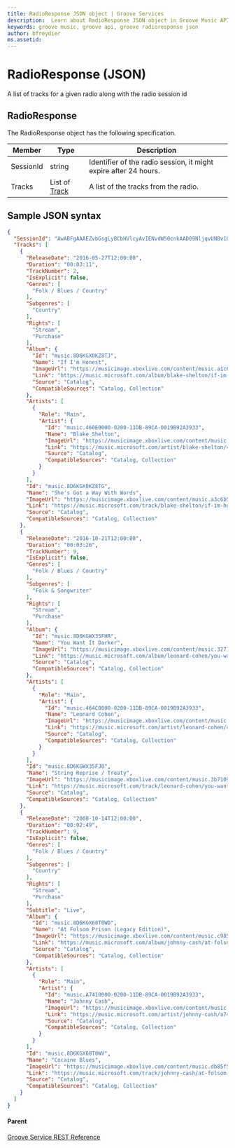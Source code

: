 ```yaml
---
title: RadioResponse JSON object | Groove Services
description:  Learn about RadioResponse JSON object in Groove Music API.
keywords: groove music, groove api, groove radioresponse json
author: bfreydier
ms.assetid:  
---
```


# RadioResponse (JSON)
A list of tracks for a given radio along with the radio session id

## RadioResponse
The RadioResponse object has the following specification.

| **Member**         | **Type**                                                                         | **Description**                                                                                                                                                       |
|--------------------|----------------------------------------------------------------------------------|-----------------------------------------------------------------------------------------------------------------------------------------------------------------------|
| SessionId         | string                         | Identifier of the radio session, it might expire after 24 hours. |
| Tracks            | List of [Track](JSON-Track.md) | A list of the tracks from the radio. |

## Sample JSON syntax
```json
{
  "SessionId": "AwABFgAAAEZvbGsgLyBCbHVlcyAvIENvdW50cnkAAD09NljqvUNBv1OHNEUZa---",
  "Tracks": [
    {
      "ReleaseDate": "2016-05-27T12:00:00",
      "Duration": "00:03:11",
      "TrackNumber": 2,
      "IsExplicit": false,
      "Genres": [
        "Folk / Blues / Country"
      ],
      "Subgenres": [
        "Country"
      ],
      "Rights": [
        "Stream",
        "Purchase"
      ],
      "Album": {
        "Id": "music.8D6KGX0KZ8TJ",
        "Name": "If I'm Honest",
        "ImageUrl": "https://musicimage.xboxlive.com/content/music.a1c6b509-0100-11db-89ca-0019b92a3933/image?locale=en-GB",
        "Link": "https://music.microsoft.com/album/blake-shelton/if-im-honest/a1c6b509-0100-11db-89ca-0019b92a3933?partnerID=AppId:00000000401C1787",
        "Source": "Catalog",
        "CompatibleSources": "Catalog, Collection"
      },
      "Artists": [
        {
          "Role": "Main",
          "Artist": {
            "Id": "music.460E0000-0200-11DB-89CA-0019B92A3933",
            "Name": "Blake Shelton",
            "ImageUrl": "https://musicimage.xboxlive.com/content/music.460e0000-0200-11db-89ca-0019b92a3933/image?locale=en-GB",
            "Link": "https://music.microsoft.com/artist/blake-shelton/460e0000-0200-11db-89ca-0019b92a3933?partnerID=AppId:00000000401C1787",
            "Source": "Catalog",
            "CompatibleSources": "Catalog, Collection"
          }
        }
      ],
      "Id": "music.8D6KGX0KZ8TG",
      "Name": "She's Got a Way With Words",
      "ImageUrl": "https://musicimage.xboxlive.com/content/music.a3c6b509-0100-11db-89ca-0019b92a3933/image?locale=en-GB",
      "Link": "https://music.microsoft.com/track/blake-shelton/if-im-honest/shes-got-a-way-with-words/a3c6b509-0100-11db-89ca-0019b92a3933?partnerID=AppId:00000000401C1787",
      "Source": "Catalog",
      "CompatibleSources": "Catalog, Collection"
    },
    {
      "ReleaseDate": "2016-10-21T12:00:00",
      "Duration": "00:03:26",
      "TrackNumber": 9,
      "IsExplicit": false,
      "Genres": [
        "Folk / Blues / Country"
      ],
      "Subgenres": [
        "Folk & Songwriter"
      ],
      "Rights": [
        "Stream",
        "Purchase"
      ],
      "Album": {
        "Id": "music.8D6KGWX35FHR",
        "Name": "You Want It Darker",
        "ImageUrl": "https://musicimage.xboxlive.com/content/music.3271090a-0100-11db-89ca-0019b92a3933/image?locale=en-GB",
        "Link": "https://music.microsoft.com/album/leonard-cohen/you-want-it-darker/3271090a-0100-11db-89ca-0019b92a3933?partnerID=AppId:00000000401C1787",
        "Source": "Catalog",
        "CompatibleSources": "Catalog, Collection"
      },
      "Artists": [
        {
          "Role": "Main",
          "Artist": {
            "Id": "music.464C0000-0200-11DB-89CA-0019B92A3933",
            "Name": "Leonard Cohen",
            "ImageUrl": "https://musicimage.xboxlive.com/content/music.464c0000-0200-11db-89ca-0019b92a3933/image?locale=en-GB",
            "Link": "https://music.microsoft.com/artist/leonard-cohen/464c0000-0200-11db-89ca-0019b92a3933?partnerID=AppId:00000000401C1787",
            "Source": "Catalog",
            "CompatibleSources": "Catalog, Collection"
          }
        }
      ],
      "Id": "music.8D6KGWX35FJ0",
      "Name": "String Reprise / Treaty",
      "ImageUrl": "https://musicimage.xboxlive.com/content/music.3b71090a-0100-11db-89ca-0019b92a3933/image?locale=en-GB",
      "Link": "https://music.microsoft.com/track/leonard-cohen/you-want-it-darker/string-reprise-treaty/3b71090a-0100-11db-89ca-0019b92a3933?partnerID=AppId:00000000401C1787",
      "Source": "Catalog",
      "CompatibleSources": "Catalog, Collection"
    },
    {
      "ReleaseDate": "2008-10-14T12:00:00",
      "Duration": "00:02:49",
      "TrackNumber": 9,
      "IsExplicit": false,
      "Genres": [
        "Folk / Blues / Country"
      ],
      "Subgenres": [
        "Country"
      ],
      "Rights": [
        "Stream",
        "Purchase"
      ],
      "Subtitle": "Live",
      "Album": {
        "Id": "music.8D6KGX68T0WD",
        "Name": "At Folsom Prison (Legacy Edition)",
        "ImageUrl": "https://musicimage.xboxlive.com/content/music.c985f501-0100-11db-89ca-0019b92a3933/image?locale=en-GB",
        "Link": "https://music.microsoft.com/album/johnny-cash/at-folsom-prison-legacy-edition/c985f501-0100-11db-89ca-0019b92a3933?partnerID=AppId:00000000401C1787",
        "Source": "Catalog",
        "CompatibleSources": "Catalog, Collection"
      },
      "Artists": [
        {
          "Role": "Main",
          "Artist": {
            "Id": "music.A7410000-0200-11DB-89CA-0019B92A3933",
            "Name": "Johnny Cash",
            "ImageUrl": "https://musicimage.xboxlive.com/content/music.a7410000-0200-11db-89ca-0019b92a3933/image?locale=en-GB",
            "Link": "https://music.microsoft.com/artist/johnny-cash/a7410000-0200-11db-89ca-0019b92a3933?partnerID=AppId:00000000401C1787",
            "Source": "Catalog",
            "CompatibleSources": "Catalog, Collection"
          }
        }
      ],
      "Id": "music.8D6KGX68T0WV",
      "Name": "Cocaine Blues",
      "ImageUrl": "https://musicimage.xboxlive.com/content/music.db85f501-0100-11db-89ca-0019b92a3933/image?locale=en-GB",
      "Link": "https://music.microsoft.com/track/johnny-cash/at-folsom-prison-legacy-edition/cocaine-blues/db85f501-0100-11db-89ca-0019b92a3933?partnerID=AppId:00000000401C1787",
      "Source": "Catalog",
      "CompatibleSources": "Catalog, Collection"
    }
  ]
}
```

#### Parent
[Groove Service REST Reference](overview.md)
